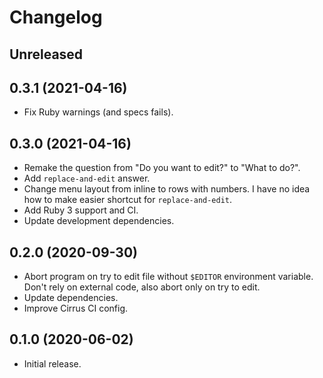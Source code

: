 # Changelog

## Unreleased

## 0.3.1 (2021-04-16)

*   Fix Ruby warnings (and specs fails).

## 0.3.0 (2021-04-16)

*   Remake the question from "Do you want to edit?" to "What to do?".
*   Add `replace-and-edit` answer.
*   Change menu layout from inline to rows with numbers.
    I have no idea how to make easier shortcut for `replace-and-edit`.
*   Add Ruby 3 support and CI.
*   Update development dependencies.

## 0.2.0 (2020-09-30)

*   Abort program on try to edit file without `$EDITOR` environment variable.
    Don't rely on external code, also abort only on try to edit.
*   Update dependencies.
*   Improve Cirrus CI config.

## 0.1.0 (2020-06-02)

*   Initial release.
